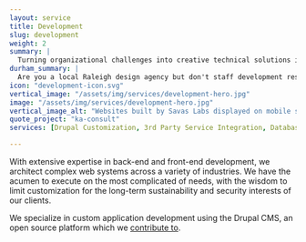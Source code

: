 ```yaml
---
layout: service
title: Development
slug: development
weight: 2
summary: |
  Turning organizational challenges into creative technical solutions is very rewarding to us. We employ an ever-expanding set of tools to fulfill our partners' constantly evolving needs.
durham_summary: |
  Are you a local Raleigh design agency but don't staff development resources? An organization looking to help moderize their technology? We provide creative technical solutions to fulfill our partners' constantly evolving needs.
icon: "development-icon.svg"
vertical_image: "/assets/img/services/development-hero.jpg"
image: "/assets/img/services/development-hero.jpg"
vertical_image_alt: "Websites built by Savas Labs displayed on mobile screens"
quote_project: "ka-consult"
services: [Drupal Customization, 3rd Party Service Integration, Database Architecture, Data Migration, E-Commerce, Performance Optimization, Automated Testing, Hosting Consultation, Security & Best Practices Consultation]

---
```


With extensive expertise in back-end and front-end development, we architect complex web systems across a variety of industries. We have the acumen to execute on the most complicated of needs, with the wisdom to limit customization for the long-term sustainability and security interests of our clients.

We specialize in custom application development using the Drupal CMS, an open source platform which we [contribute to](https://www.drupal.org/savas-labs).